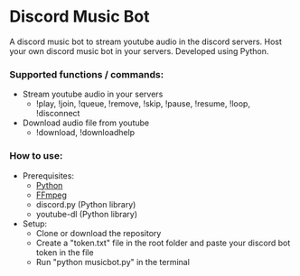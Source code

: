 # Discord Music Bot

A discord music bot to stream youtube audio in the discord servers. Host your own discord music bot in your servers. Developed using Python.

### Supported functions / commands:
- Stream youtube audio in your servers
	- !play, !join, !queue, !remove, !skip, !pause, !resume, !loop, !disconnect
- Download audio file from youtube
	- !download, !downloadhelp

### How to use:
- Prerequisites:
	- [Python](https://www.python.org/downloads/)
	- [FFmpeg](http://ffmpeg.org/download.html)
	- discord.py (Python library)
	- youtube-dl (Python library)
- Setup:
	- Clone or download the repository
	- Create a "token.txt" file in the root folder and paste your discord bot token in the file
	- Run "python musicbot.py" in the terminal